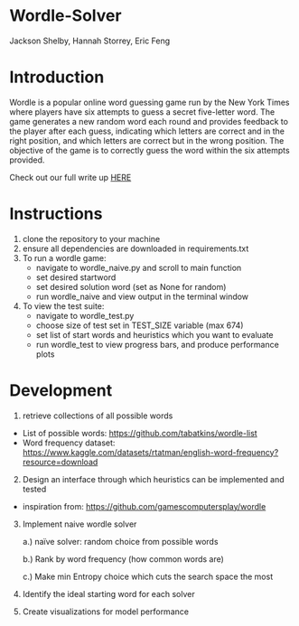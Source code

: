 # Wordle-Solver

Jackson Shelby, Hannah Storrey, Eric Feng

# Introduction
Wordle is a popular online word guessing game run by the New York Times where players have six attempts to guess a secret five-letter word. The game generates a new random word each round and provides feedback to the player after each guess, indicating which letters are correct and in the right position, and which letters are correct but in the wrong position. The objective of the game is to correctly guess the word within the six attempts provided.

Check out our full write up [HERE](https://docs.google.com/document/d/1h1wElxB7cFXHBVClR7XuDQ84xGeL8lNWLZu6ATLVGYg/edit?usp=sharing)

# Instructions
1. clone the repository to your machine
2. ensure all dependencies are downloaded in requirements.txt
3. To run a wordle game:
    - navigate to wordle_naive.py and scroll to main function
    -  set desired startword
    -  set desired solution word (set as None for random)
    -  run wordle_naive and view output in the terminal window
4. To view the test suite:
    -  navigate to wordle_test.py
    -  choose size of test set in TEST_SIZE variable (max 674)
    -  set list of start words and heuristics which you want to evaluate
    -  run wordle_test to view progress bars, and produce performance plots

# Development
 1. retrieve collections of all possible words
 - List of possible words: https://github.com/tabatkins/wordle-list 
 - Word frequency dataset: https://www.kaggle.com/datasets/rtatman/english-word-frequency?resource=download
 
 2. Design an interface through which heuristics can be implemented and tested
 - inspiration from: https://github.com/gamescomputersplay/wordle
 
 3. Implement naive wordle solver
 
      a.) naïve solver: random choice from possible words
  
      b.) Rank by word frequency (how common words are)
  
      c.) Make min Entropy choice which cuts the search space the most
  
 4. Identify the ideal starting word for each solver
 5. Create visualizations for model performance
